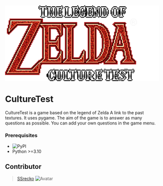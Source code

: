 ![Logo](resources/icon.png)
# CultureTest

CultureTest is a game based on the legend of Zelda A link to the past textures. It uses pygame. The aim of the game is to answer as many questions as possible. You can add your own questions in the game menu.

### Prerequisites
- ![PyPI](https://img.shields.io/pypi/v/pygame.svg?label=pygame)
- Python >=3.10


## Contributor
> [SSrecko](https://github.com/SSrecko)
> ![Avatar](https://avatars.githubusercontent.com/u/149122185?v=1)
